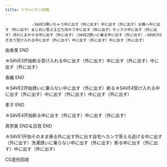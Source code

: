 ```yaml
---
title: ツマ×ヘヴン攻略
---
```


                ☆SAVE1覗いちゃう中に出す（外に出す）中に出す（外に出す）お隣へ中に出す（外に出す）まじめに答える立ち向かう中に出す（外に出す）セックス中に出す（外に出す）流れにまかせる中に出す（外に出す）☆SAVE2誘いに乗る中に出す（外に出す）☆SAVE3付き合う受け入れる中に出す（外に出す）中に出す（外に出す）中に出す（外に出す）

由香里 END

☆SAVE3开始断る受け入れる中に出す（外に出す）中に出す（外に出す）中に出す（外に出す）

香織 END

☆SAVE2开始誘いに乗らない中に出す（外に出す）断る☆SAVE4受け入れる中に出す（外に出す）中に出す（外に出す）中に出す（外に出す）

孝子 END

☆SAVE4开始断る中に出す（外に出す）中に出す（外に出す）

真奈美 END＆后宫 END

☆SAVE1开始そのまま帰る外に出す外に出す自宅へカンで答える逃げる中に出す（外に出す）洗濯誘いに乗らない中に出す（外に出す）断る中に出す（外に出す）中に出す（外に出す）

CG差别回收
              
